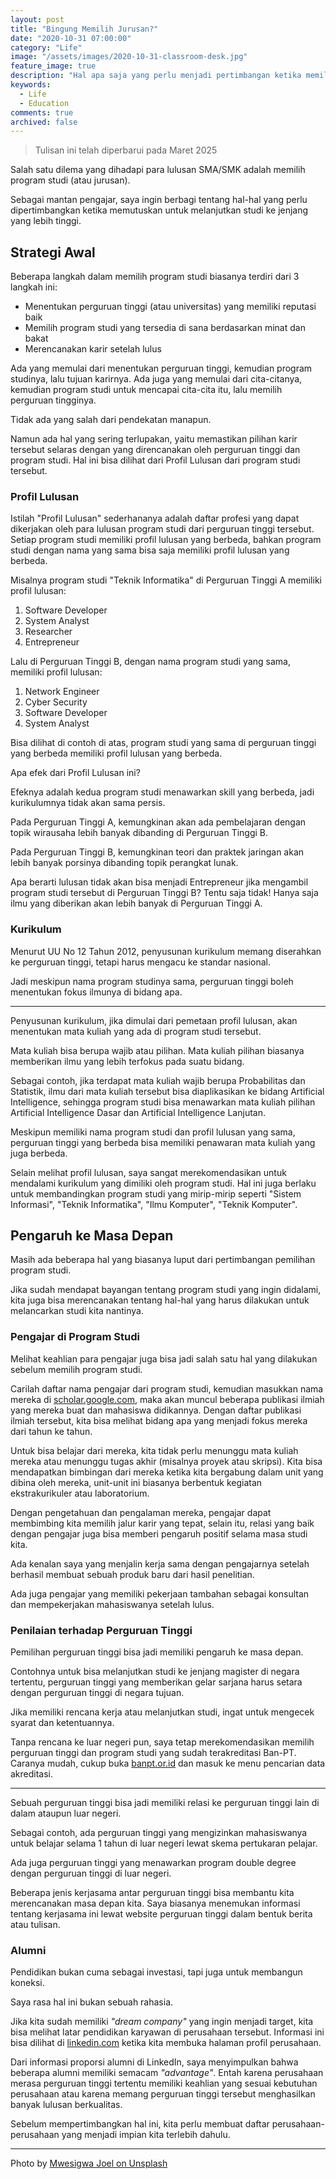 ```yaml
---
layout: post
title: "Bingung Memilih Jurusan?"
date: "2020-10-31 07:00:00"
category: "Life"
image: "/assets/images/2020-10-31-classroom-desk.jpg"
feature_image: true
description: "Hal apa saja yang perlu menjadi pertimbangan ketika memilih program studi?"
keywords:
  - Life
  - Education
comments: true
archived: false
---
```


> Tulisan ini telah diperbarui pada Maret 2025

Salah satu dilema yang dihadapi para lulusan SMA/SMK adalah memilih program studi (atau jurusan).

Sebagai mantan pengajar, saya ingin berbagi tentang hal-hal yang perlu dipertimbangkan ketika memutuskan untuk melanjutkan studi ke jenjang yang lebih tinggi.

## Strategi Awal

Beberapa langkah dalam memilih program studi biasanya terdiri dari 3 langkah ini:
- Menentukan perguruan tinggi (atau universitas) yang memiliki reputasi baik
- Memilih program studi yang tersedia di sana berdasarkan minat dan bakat
- Merencanakan karir setelah lulus

Ada yang memulai dari menentukan perguruan tinggi, kemudian program studinya, lalu tujuan karirnya. Ada juga yang memulai dari cita-citanya, kemudian program studi untuk mencapai cita-cita itu, lalu memilih perguruan tingginya.

Tidak ada yang salah dari pendekatan manapun.

Namun ada hal yang sering terlupakan, yaitu memastikan pilihan karir tersebut selaras dengan yang direncanakan oleh perguruan tinggi dan program studi. Hal ini bisa dilihat dari Profil Lulusan dari program studi tersebut.

### Profil Lulusan

Istilah "Profil Lulusan" sederhananya adalah daftar profesi yang dapat dikerjakan oleh para lulusan program studi dari perguruan tinggi tersebut. Setiap program studi memiliki profil lulusan yang berbeda, bahkan program studi dengan nama yang sama bisa saja memiliki profil lulusan yang berbeda.

Misalnya program studi "Teknik Informatika" di Perguruan Tinggi A memiliki profil lulusan:
1. Software Developer
2. System Analyst
3. Researcher
4. Entrepreneur

Lalu di Perguruan Tinggi B, dengan nama program studi yang sama, memiliki profil lulusan:
1. Network Engineer
2. Cyber Security
3. Software Developer
4. System Analyst

Bisa dilihat di contoh di atas, program studi yang sama di perguruan tinggi yang berbeda memiliki profil lulusan yang berbeda.

Apa efek dari Profil Lulusan ini?

Efeknya adalah kedua program studi menawarkan skill yang berbeda, jadi kurikulumnya tidak akan sama persis.

Pada Perguruan Tinggi A, kemungkinan akan ada pembelajaran dengan topik wirausaha lebih banyak dibanding di Perguruan Tinggi B.

Pada Perguruan Tinggi B, kemungkinan teori dan praktek jaringan akan lebih banyak porsinya dibanding topik perangkat lunak.

Apa berarti lulusan tidak akan bisa menjadi Entrepreneur jika mengambil program studi tersebut di Perguruan Tinggi B? Tentu saja tidak! Hanya saja ilmu yang diberikan akan lebih banyak di Perguruan Tinggi A.

### Kurikulum

Menurut UU No 12 Tahun 2012, penyusunan kurikulum memang diserahkan ke perguruan tinggi, tetapi harus mengacu ke standar nasional.

Jadi meskipun nama program studinya sama, perguruan tinggi boleh menentukan fokus ilmunya di bidang apa.

---

Penyusunan kurikulum, jika dimulai dari pemetaan profil lulusan, akan menentukan mata kuliah yang ada di program studi tersebut.

Mata kuliah bisa berupa wajib atau pilihan. Mata kuliah pilihan biasanya memberikan ilmu yang lebih terfokus pada suatu bidang.

Sebagai contoh, jika terdapat mata kuliah wajib berupa Probabilitas dan Statistik, ilmu dari mata kuliah tersebut bisa diaplikasikan ke bidang Artificial Intelligence, sehingga program studi bisa menawarkan mata kuliah pilihan Artificial Intelligence Dasar dan Artificial Intelligence Lanjutan.

Meskipun memiliki nama program studi dan profil lulusan yang sama, perguruan tinggi yang berbeda bisa memiliki penawaran mata kuliah yang juga berbeda.

Selain melihat profil lulusan, saya sangat merekomendasikan untuk mendalami kurikulum yang dimiliki oleh program studi. Hal ini juga berlaku untuk membandingkan program studi yang mirip-mirip seperti "Sistem Informasi", "Teknik Informatika", "Ilmu Komputer", "Teknik Komputer".

## Pengaruh ke Masa Depan

Masih ada beberapa hal yang biasanya luput dari pertimbangan pemilihan program studi.

Jika sudah mendapat bayangan tentang program studi yang ingin didalami, kita juga bisa merencanakan tentang hal-hal yang harus dilakukan untuk melancarkan studi kita nantinya.

### Pengajar di Program Studi

Melihat keahlian para pengajar juga bisa jadi salah satu hal yang dilakukan sebelum memilih program studi.

Carilah daftar nama pengajar dari program studi, kemudian masukkan nama mereka di [scholar.google.com](https://scholar.google.com/), maka akan muncul beberapa publikasi ilmiah yang mereka buat dan mahasiswa didikannya. Dengan daftar publikasi ilmiah tersebut, kita bisa melihat bidang apa yang menjadi fokus mereka dari tahun ke tahun.

Untuk bisa belajar dari mereka, kita tidak perlu menunggu mata kuliah mereka atau menunggu tugas akhir (misalnya proyek atau skripsi). Kita bisa mendapatkan bimbingan dari mereka ketika kita bergabung dalam unit yang dibina oleh mereka, unit-unit ini biasanya berbentuk kegiatan ekstrakurikuler atau laboratorium.

Dengan pengetahuan dan pengalaman mereka, pengajar dapat membimbing kita memilih jalur karir yang tepat, selain itu, relasi yang baik dengan pengajar juga bisa memberi pengaruh positif selama masa studi kita.

Ada kenalan saya yang menjalin kerja sama dengan pengajarnya setelah berhasil membuat sebuah produk baru dari hasil penelitian.

Ada juga pengajar yang memiliki pekerjaan tambahan sebagai konsultan dan mempekerjakan mahasiswanya setelah lulus.

### Penilaian terhadap Perguruan Tinggi

Pemilihan perguruan tinggi bisa jadi memiliki pengaruh ke masa depan.

Contohnya untuk bisa melanjutkan studi ke jenjang magister di negara tertentu, perguruan tinggi yang memberikan gelar sarjana harus setara dengan perguruan tinggi di negara tujuan.

Jika memiliki rencana kerja atau melanjutkan studi, ingat untuk mengecek syarat dan ketentuannya.

Tanpa rencana ke luar negeri pun, saya tetap merekomendasikan memilih perguruan tinggi dan program studi yang sudah terakreditasi Ban-PT. Caranya mudah, cukup buka [banpt.or.id](https://www.banpt.or.id/) dan masuk ke menu pencarian data akreditasi.

---

Sebuah perguruan tinggi bisa jadi memiliki relasi ke perguruan tinggi lain di dalam ataupun luar negeri.

Sebagai contoh, ada perguruan tinggi yang mengizinkan mahasiswanya untuk belajar selama 1 tahun di luar negeri lewat skema pertukaran pelajar.

Ada juga perguruan tinggi yang menawarkan program double degree dengan perguruan tinggi di luar negeri.

Beberapa jenis kerjasama antar perguruan tinggi bisa membantu kita merencanakan masa depan kita. Saya biasanya menemukan informasi tentang kerjasama ini lewat website perguruan tinggi dalam bentuk berita atau tulisan.

### Alumni

Pendidikan bukan cuma sebagai investasi, tapi juga untuk membangun koneksi.

Saya rasa hal ini bukan sebuah rahasia.

Jika kita sudah memiliki *"dream company"* yang ingin menjadi target, kita bisa melihat latar pendidikan karyawan di perusahaan tersebut. Informasi ini bisa dilihat di [linkedin.com](https://www.linkedin.com/) ketika kita membuka halaman profil perusahaan.

Dari informasi proporsi alumni di LinkedIn, saya menyimpulkan bahwa beberapa alumni memiliki semacam *"advantage"*. Entah karena perusahaan merasa perguruan tinggi tertentu memiliki keahlian yang sesuai kebutuhan perusahaan atau karena memang perguruan tinggi tersebut menghasilkan banyak lulusan berkualitas.

Sebelum mempertimbangkan hal ini, kita perlu membuat daftar perusahaan-perusahaan yang menjadi impian kita terlebih dahulu.

---

<span>Photo by <a href="https://unsplash.com/@munjay?utm_source=unsplash&amp;utm_medium=referral&amp;utm_content=creditCopyText">Mwesigwa Joel on Unsplash</a></span>